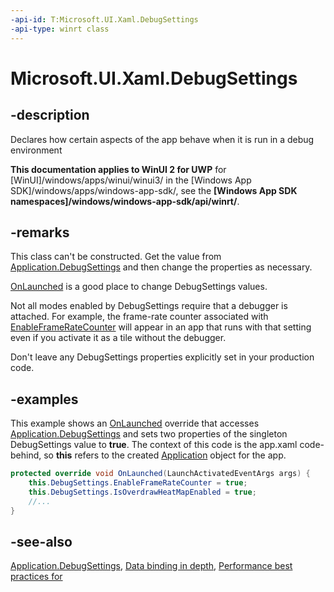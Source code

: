```yaml
---
-api-id: T:Microsoft.UI.Xaml.DebugSettings
-api-type: winrt class
---
```


<!-- Class syntax.
public class DebugSettings : Windows.UI.Xaml.IDebugSettings, Windows.UI.Xaml.IDebugSettings2, Windows.UI.Xaml.IDebugSettings3
-->

# Microsoft.UI.Xaml.DebugSettings

## -description
Declares how certain aspects of the app behave when it is run in a debug environment

**This documentation applies to WinUI 2 for UWP** for [WinUI]/windows/apps/winui/winui3/ in the [Windows App SDK]/windows/apps/windows-app-sdk/, see the **[Windows App SDK namespaces]/windows/windows-app-sdk/api/winrt/**.

## -remarks
This class can't be constructed. Get the value from [Application.DebugSettings](application_debugsettings.md) and then change the properties as necessary.

[OnLaunched](application_onlaunched_859642554.md) is a good place to change DebugSettings values.

Not all modes enabled by DebugSettings require that a debugger is attached. For example, the frame-rate counter associated with [EnableFrameRateCounter](debugsettings_enableframeratecounter.md) will appear in an app that runs with that setting even if you activate it as a tile without the debugger.

Don't leave any DebugSettings properties explicitly set in your production code.

## -examples
This example shows an [OnLaunched](application_onlaunched_859642554.md) override that accesses [Application.DebugSettings](application_debugsettings.md) and sets two properties of the singleton DebugSettings value to **true**. The context of this code is the app.xaml code-behind, so **this** refers to the created [Application](application.md) object for the app.

```csharp
protected override void OnLaunched(LaunchActivatedEventArgs args) {
    this.DebugSettings.EnableFrameRateCounter = true;
    this.DebugSettings.IsOverdrawHeatMapEnabled = true;
    //...
}
```



## -see-also
[Application.DebugSettings](application_debugsettings.md), [Data binding in depth](/windows/uwp/data-binding/data-binding-in-depth), [Performance best practices for ](/previous-versions/windows/apps/hh750313(v=win.10))
